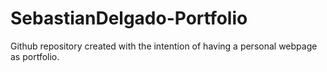 # SebastianDelgado-Portfolio
Github repository created with the intention of having a personal webpage as portfolio.
